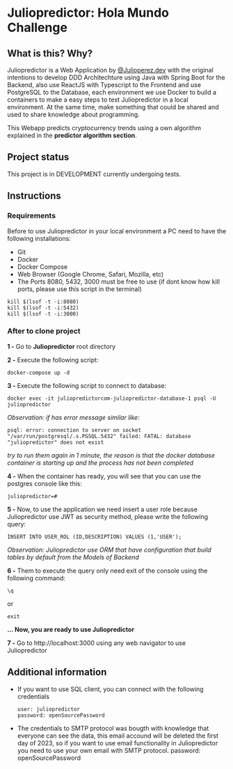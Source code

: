 # Juliopredictor: Hola Mundo Challenge

## What is this? Why?

Juliopredictor is a Web Application by [@Julioperez.dev](https://www.instagram.com/julioperez.dev) with the original intentions to develop DDD Architechture using Java with Spring Boot for the Backend, also use ReactJS with Typescript to the Frontend and use PostgreSQL to the Database, each environment we use Docker to build a containers to make a easy steps to test Juliopredictor in a local environment. At the same time, make something that could be shared and used to share knowledge about programming.  

This Webapp predicts cryptocurrency trends using a own algorithm explained in the **predictor algorithm section**. 

## Project status
This project is in DEVELOPMENT currently undergoing tests.

## Instructions

### Requirements

Before to use Juliopredictor in your local environment a PC need to have the following installations:

* Git
* Docker
* Docker Compose
* Web Browser (Google Chrome, Safari, Mozilla, etc)
* The Ports 8080, 5432, 3000 must be free to use (if dont know how kill ports, please use this script in the terminal) 

```
kill $(lsof -t -i:8080)
kill $(lsof -t -i:5432)
kill $(lsof -t -i:3000)
```

### After to clone project

**1 -** Go to **Juliopredictor** root directory

**2 -** Execute the following script:

```
docker-compose up -d
```
**3 -** Execute the following script to connect to database:

```
docker exec -it juliopredictorcom-juliopredictor-database-1 psql -U juliopredictor
```

*Observation: if has error message similar like:*

```
psql: error: connection to server on socket "/var/run/postgresql/.s.PGSQL.5432" failed: FATAL: database "juliopredictor" does not exist
```

*try to run them again in 1 minute, the reason is that the docker database container is starting up and the process has not been completed*

**4 -** When the container has ready, you will see that you can use the postgres console like this:

```
juliopredictor=#
```

**5 -** Now, to use the application we need insert a user role because Juliopredictor use JWT as security method, please write the following query:

```
INSERT INTO USER_ROL (ID,DESCRIPTION) VALUES (1,'USER');
```
*Observation: Juliopredictor use ORM that have configuration that build tables by default from the Models of Backend*

**6 -** Them to execute the query only need exit of the console using the following command:

```
\q
```
or

```
exit
```

**... Now, you are ready to use Juliopredictor**

**7 -** Go to http://localhost:3000 using any web navigator to use Juliopredictor


## Additional information

- If you want to use SQL client, you can connect with the following credentials

	```
	user: juliopredictor 
	password: openSourcePassword
	```
- The credentials to SMTP protocol was bougth with knowledge that everyone can see the data, this email accound will be deleted the first day of 2023, so if you want to use email functionality in Juliopredictor you need to use your own email with SMTP protocol. 
password: openSourcePassword
